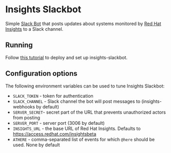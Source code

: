 # Insights Slackbot

Simple [Slack Bot](https://api.slack.com/bot-users) that posts updates about systems monitored by [Red Hat Insights](https://access.redhat.com/insights/info)
to a Slack channel.

## Running

Follow [this tutorial](./tutorial/Tutorial.md) to deploy and set up insights-slackbot.

## Configuration options

The following environment variables can be used to tune Insights Slackbot:
* `SLACK_TOKEN` - token for authentication
* `SLACK_CHANNEL` - Slack channel the bot will post messages to (insights-webhooks by default)
* `SERVER_SECRET`- secret part of the URL that prevents unauthorized actors from posting
* `SERVER_PORT` - server port (3006 by default)
* `INSIGHTS_URL` - the base URL of Red Hat Insights. Defaults to https://access.redhat.com/insightsbeta
* `ATHERE` - comma-separated list of events for which `@here` should be used. None by default
